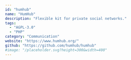 ```yaml
---
id: "humhub"
name: "HumHub"
description: "Flexible kit for private social networks."
tags:
  - "AGPL-3.0"
  - "PHP"
category: "Communication"
website: "https://www.humhub.org/"
github: "https://github.com/humhub/humhub"
#image: "/placeholder.svg?height=300&width=400"
---
```


